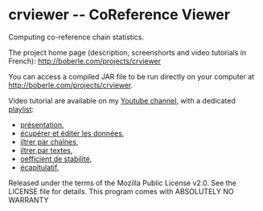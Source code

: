 # crviewer -- CoReference Viewer

Computing co-reference chain statistics.

The project home page (description, screenshorts and video tutorials in French): http://boberle.com/projects/crviewer

You can access a compiled JAR file to be run directly on your computer at http://boberle.com/projects/crviewer.

Video tutorial are available on my [Youtube channel](https://www.youtube.com/channel/UCOwucR9MSBbuOsa1owqyM5Q), with a dedicated [playlist](https://www.youtube.com/watch?v=jpN2LMyQzEI&list=PLLXnGmOewaNUwVQm4UsVtzz4H2f-a7k6S):

- [présentation](https://www.youtube.com/watch?v=jpN2LMyQzEI&list=PLLXnGmOewaNUwVQm4UsVtzz4H2f-a7k6S),
- [écupérer et éditer les données](https://www.youtube.com/watch?v=d5aAJyS-Ivg&list=PLLXnGmOewaNUwVQm4UsVtzz4H2f-a7k6S&index=2),
- [iltrer par chaînes](https://www.youtube.com/watch?v=KvJR2OAoy2k&list=PLLXnGmOewaNUwVQm4UsVtzz4H2f-a7k6S&index=3),
- [iltrer par textes](https://www.youtube.com/watch?v=rDUEteFF4_o&list=PLLXnGmOewaNUwVQm4UsVtzz4H2f-a7k6S&index=4),
- [oefficient de stabilité](https://www.youtube.com/watch?v=t5sut9IFP-k&list=PLLXnGmOewaNUwVQm4UsVtzz4H2f-a7k6S&index=5),
- [écapitulatif](https://www.youtube.com/watch?v=g4mjJZafg5g&list=PLLXnGmOewaNUwVQm4UsVtzz4H2f-a7k6S&index=6),


Released under the terms of the Mozilla Public License v2.0.  See the LICENSE file for details.  This program comes with ABSOLUTELY NO WARRANTY

